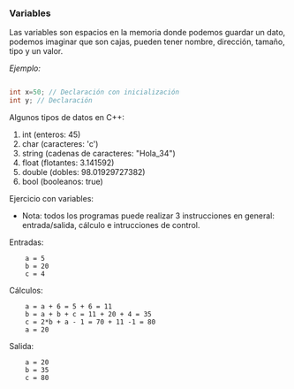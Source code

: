 ### Variables

Las variables son espacios en la memoria donde podemos guardar un dato, podemos imaginar que son cajas, pueden tener nombre, dirección, tamaño, tipo y un valor.

*Ejemplo:*
```c++

int x=50; // Declaración con inicialización 
int y; // Declaración

```

Algunos tipos de datos en C++:
1. int (enteros: 45)
2. char (caracteres: 'c')
3. string (cadenas de caracteres: "Hola_34")
4. float (flotantes: 3.141592)
5. double (dobles: 98.01929727382)
6. bool (booleanos: true)

Ejercicio con variables:
* Nota: todos los programas puede realizar 3 instrucciones en general: entrada/salida, cálculo e intrucciones de control.

Entradas:
```
    a = 5
    b = 20
    c = 4
```

Cálculos:
```
    a = a + 6 = 5 + 6 = 11
    b = a + b + c = 11 + 20 + 4 = 35
    c = 2*b + a - 1 = 70 + 11 -1 = 80
    a = 20 
```

Salida:
```
    a = 20
    b = 35
    c = 80
``` 


